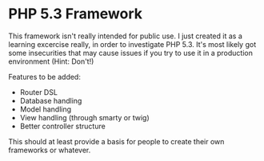 PHP 5.3 Framework
=================

This framework isn't really intended for public use. I just created it as a learning excercise really, in order to investigate PHP 5.3. It's most likely got some insecurities that may cause issues if you try to use it in a production environment (Hint: Don't!)

Features to be added:
* Router DSL
* Database handling
* Model handling
* View handling (through smarty or twig)
* Better controller structure

This should at least provide a basis for people to create their own frameworks or whatever.
